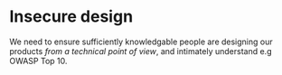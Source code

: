 # Insecure design
We need to ensure sufficiently knowledgable people are designing our products _from a technical point of view_, and intimately understand e.g OWASP Top 10.